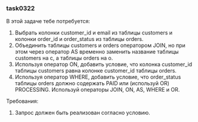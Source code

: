 
### task0322

В этой задаче тебе потребуется:
1. Выбрать колонки customer_id и email из таблицы customers и колонки order_id и order_status из таблицы orders.
2. Объединить таблицы customers и orders оператором JOIN, но при этом через оператор AS временно заменить название таблицы customers на c, а таблицы orders на o.
3. Используя оператор ON, добавить условие, что колонка customer_id таблицы customers равнa колонке customer_id таблицы orders.
4. Используя оператор WHERE, добавить условие, что order_status таблицы orders должно содержать PAID или (используй OR) PROCESSING.
Используй операторы JOIN, ON, AS, WHERE и OR.


Требования:
1.	Запрос должен быть реализован согласно условию.


